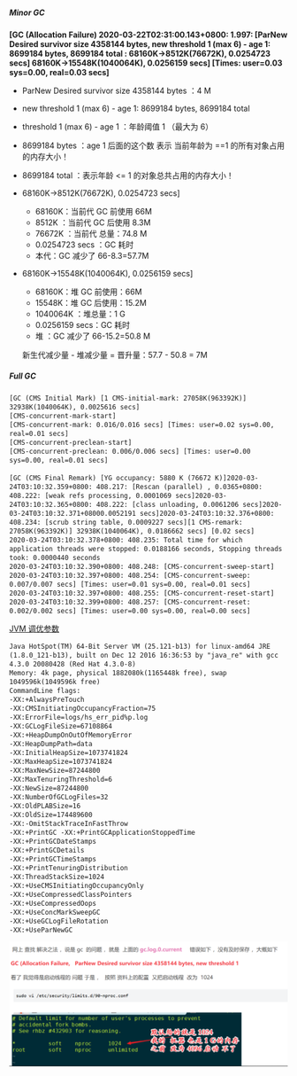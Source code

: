 ##### Minor GC

**[GC (Allocation Failure) 2020-03-22T02:31:00.143+0800: 1.997:  [ParNew Desired survivor size 4358144 bytes, new threshold 1 (max 6) - age   1:    8699184 bytes,    8699184 total : 68160K->8512K(76672K), 0.0254723 secs] 68160K->15548K(1040064K), 0.0256159 secs] [Times: user=0.03 sys=0.00, real=0.03 secs]**

+ ParNew Desired survivor size 4358144 bytes ：4 M

+   new threshold 1 (max 6) - age   1:    8699184 bytes,    8699184 total 

  +  threshold 1 (max 6) - age   1 ：年龄阈值 1 （最大为 6）
  + 8699184 bytes ：age 1 后面的这个数 表示 当前年龄为 ==1 的所有对象占用的内存大小！
  + 8699184 total ：表示年龄 <= 1 的对象总共占用的内存大小！

+ 68160K->8512K(76672K),  0.0254723 secs] 

  + 68160K：当前代 GC 前使用 66M
  + 8512K ：当前代 GC 后使用 8.3M
  + 76672K ：当前代 总量：74.8 M
  + 0.0254723 secs ：GC 耗时
  + 本代：GC 减少了 66-8.3=57.7M

+ 68160K->15548K(1040064K), 0.0256159 secs]

  + 68160K：堆 GC 前使用：66M
  + 15548K：堆 GC 后使用：15.2M
  + 1040064K ：堆总量：1 G
  +  0.0256159 secs：GC 耗时
  + 堆 ：GC 减少了 66-15.2=50.8 M

  新生代减少量 - 堆减少量 = 晋升量：57.7 - 50.8 =  7M

##### Full GC

```
[GC (CMS Initial Mark) [1 CMS-initial-mark: 27058K(963392K)] 32938K(1040064K), 0.0025616 secs] 
[CMS-concurrent-mark-start]
[CMS-concurrent-mark: 0.016/0.016 secs] [Times: user=0.02 sys=0.00, real=0.01 secs]
[CMS-concurrent-preclean-start]
[CMS-concurrent-preclean: 0.006/0.006 secs] [Times: user=0.00 sys=0.00, real=0.01 secs]

[GC (CMS Final Remark) [YG occupancy: 5880 K (76672 K)]2020-03-24T03:10:32.359+0800: 408.217: [Rescan (parallel) , 0.0365+0800: 408.222: [weak refs processing, 0.0001069 secs]2020-03-24T03:10:32.365+0800: 408.222: [class unloading, 0.0061206 secs]2020-03-24T03:10:32.371+08000.0052191 secs]2020-03-24T03:10:32.376+0800: 408.234: [scrub string table, 0.0009227 secs][1 CMS-remark: 27058K(963392K)] 32938K(1040064K), 0.0186662 secs] [0.02 secs]
2020-03-24T03:10:32.378+0800: 408.235: Total time for which application threads were stopped: 0.0188166 seconds, Stopping threads took: 0.0000440 seconds
2020-03-24T03:10:32.390+0800: 408.248: [CMS-concurrent-sweep-start]
2020-03-24T03:10:32.397+0800: 408.254: [CMS-concurrent-sweep: 0.007/0.007 secs] [Times: user=0.01 sys=0.00, real=0.01 secs]
2020-03-24T03:10:32.397+0800: 408.255: [CMS-concurrent-reset-start]
2020-03-24T03:10:32.399+0800: 408.257: [CMS-concurrent-reset: 0.002/0.002 secs] [Times: user=0.00 sys=0.00, real=0.00 secs]

```



[JVM 调优参数](https://www.jianshu.com/p/0cafcb8319ab)

```
Java HotSpot(TM) 64-Bit Server VM (25.121-b13) for linux-amd64 JRE (1.8.0_121-b13), built on Dec 12 2016 16:36:53 by "java_re" with gcc 4.3.0 20080428 (Red Hat 4.3.0-8)
Memory: 4k page, physical 1882080k(1165448k free), swap 1049596k(1049596k free)
CommandLine flags: 
-XX:+AlwaysPreTouch 
-XX:CMSInitiatingOccupancyFraction=75
-XX:ErrorFile=logs/hs_err_pid%p.log
-XX:GCLogFileSize=67108864 
-XX:+HeapDumpOnOutOfMemoryError 
-XX:HeapDumpPath=data 
-XX:InitialHeapSize=1073741824
-XX:MaxHeapSize=1073741824 
-XX:MaxNewSize=87244800 
-XX:MaxTenuringThreshold=6 
-XX:NewSize=87244800 
-XX:NumberOfGCLogFiles=32 
-XX:OldPLABSize=16 
-XX:OldSize=174489600 
-XX:-OmitStackTraceInFastThrow 
-XX:+PrintGC -XX:+PrintGCApplicationStoppedTime 
-XX:+PrintGCDateStamps 
-XX:+PrintGCDetails
-XX:+PrintGCTimeStamps 
-XX:+PrintTenuringDistribution 
-XX:ThreadStackSize=1024 
-XX:+UseCMSInitiatingOccupancyOnly 
-XX:+UseCompressedClassPointers
-XX:+UseCompressedOops 
-XX:+UseConcMarkSweepGC 
-XX:+UseGCLogFileRotation 
-XX:+UseParNewGC
```

![](image\ES报错.png)
